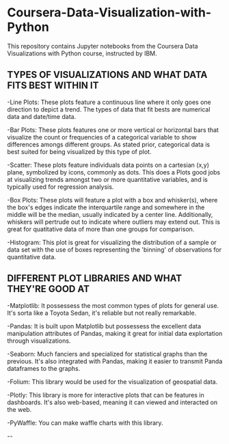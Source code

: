 # Coursera-Data-Visualization-with-Python
This repository contains Jupyter notebooks from the Coursera Data Visualizations with Python course, instructed by IBM.

## TYPES OF VISUALIZATIONS AND WHAT DATA FITS BEST WITHIN IT
-Line Plots:  These plots feature a continuous line where it only goes one direction to depict a trend.
              The types of data that fit bests are numerical data and date/time data.
              
-Bar Plots:   These plots features one or more vertical or horizontal bars that visualize the count or frequencies of a categorical variable               to show differences amongs different groups.
              As stated prior, categorical data is best suited for being visualized by this type of plot.

-Scatter:     These plots feature individuals data points on a cartesian (x,y) plane, symbolized by icons, commonly as dots. This does a      Plots        good jobs at visualizing trends amongst two or more quantitative variables, and is typically used for regression analysis.

-Box Plots:  These plots will feature a plot with a box and whisker(s), where the box's edges indicate the interquartile range and somewhere              in the middle will be the median, usually indicated by a center line. Additionally, whiskers will pertrude out to indicate                   where outliers may extend out.
             This is great for quatitative data of more than one groups for comparison.

-Histogram:  This plot is great for visualizing the distribution of a sample or data set with the use of boxes representing the 'binning' of              observations for quantitative data.

## DIFFERENT PLOT LIBRARIES AND WHAT THEY'RE GOOD AT
-Matplotlib:  It possessess the most common types of plots for general use. It's sorta like a Toyota Sedan, it's reliable but not really                   remarkable.

-Pandas:      It is built upon Matplotlib but possessess the excellent data manipulation attributes of Pandas, making it great for initial                 data explortation through visualizations. 

-Seaborn:     Much fanciers and specialized for statistical graphs than the previous. It's also integrated with Pandas, making it easier to                transmit Panda dataframes to the graphs.

-Folium:      This library would be used for the visualization of geospatial data.

-Plotly:      This library is more for interactive plots that can be features in dashboards. It's also web-based, meaning it can viewed and                interacted on the web. 

-PyWaffle:    You can make waffle charts with this library. 

-- 
        
